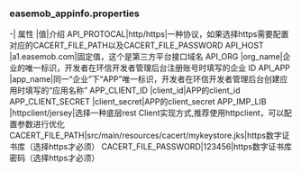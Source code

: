 ### easemob_appinfo.properties
-|
属性 |值|介绍
API_PROTOCAL|http/https|一种协议，如果选择https需要配置对应的CACERT_FILE_PATH以及CACERT_FILE_PASSWORD
API_HOST |a1.easemob.com|固定值，这个是第三方平台接口域名
API_ORG |org_name|企业的唯一标识，开发者在环信开发者管理后台注册账号时填写的企业 ID
API_APP |app_name|同一“企业”下“APP”唯一标识，开发者在环信开发者管理后台创建应用时填写的“应用名称”
APP_CLIENT_ID |client_id|APP的client_id
APP_CLIENT_SECRET |client_secret|APP的client_secret
APP_IMP_LIB |httpclient/jersey|选择一种底层rest Client实现方式,推荐使用httpclient，可以配置参数进行优化
CACERT_FILE_PATH|src/main/resources/cacert/mykeystore.jks|https数字证书库（选择https才必须）
CACERT_FILE_PASSWORD|123456|https数字证书库密码（选择https才必须）